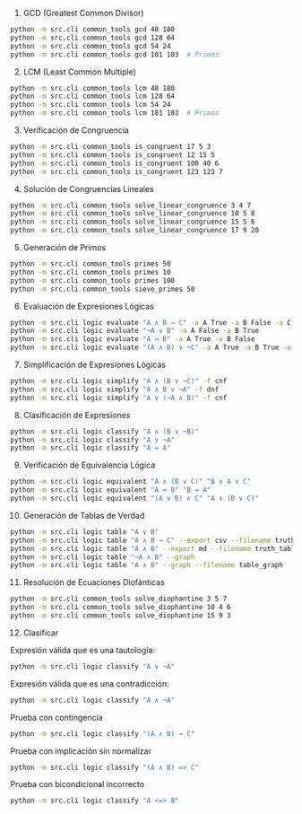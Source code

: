 1. GCD (Greatest Common Divisor)

```bash
python -m src.cli common_tools gcd 48 180
python -m src.cli common_tools gcd 128 64
python -m src.cli common_tools gcd 54 24
python -m src.cli common_tools gcd 101 103  # Primos
```

2. LCM (Least Common Multiple)

```bash
python -m src.cli common_tools lcm 48 180
python -m src.cli common_tools lcm 128 64
python -m src.cli common_tools lcm 54 24
python -m src.cli common_tools lcm 101 103  # Primos
```

3. Verificación de Congruencia

```bash
python -m src.cli common_tools is_congruent 17 5 3
python -m src.cli common_tools is_congruent 12 15 5
python -m src.cli common_tools is_congruent 100 40 6
python -m src.cli common_tools is_congruent 123 123 7
```

4. Solución de Congruencias Lineales

```bash
python -m src.cli common_tools solve_linear_congruence 3 4 7
python -m src.cli common_tools solve_linear_congruence 10 5 8
python -m src.cli common_tools solve_linear_congruence 15 5 6
python -m src.cli common_tools solve_linear_congruence 17 9 20
```

5. Generación de Primos

```bash
python -m src.cli common_tools primes 50
python -m src.cli common_tools primes 10
python -m src.cli common_tools primes 100
python -m src.cli common_tools sieve_primes 50
```

6. Evaluación de Expresiones Lógicas

```bash
python -m src.cli logic evaluate "A ∧ B → C" -a A True -a B False -a C True
python -m src.cli logic evaluate "¬A ∨ B" -a A False -a B True
python -m src.cli logic evaluate "A ↔ B" -a A True -a B False
python -m src.cli logic evaluate "(A ∧ B) ∨ ¬C" -a A True -a B True -a C False
```

7. Simplificación de Expresiones Lógicas

```bash
python -m src.cli logic simplify "A ∧ (B ∨ ¬C)" -f cnf
python -m src.cli logic simplify "A ∧ B ∨ ¬A" -f dnf
python -m src.cli logic simplify "A ∨ (¬A ∧ B)" -f cnf
```

8. Clasificación de Expresiones

```bash
python -m src.cli logic classify "A ∧ (B ∨ ¬B)"
python -m src.cli logic classify "A ∨ ¬A"
python -m src.cli logic classify "A ↔ A"
```

9. Verificación de Equivalencia Lógica

```bash
python -m src.cli logic equivalent "A ∧ (B ∨ C)" "B ∧ A ∨ C"
python -m src.cli logic equivalent "A ↔ B" "B ↔ A"
python -m src.cli logic equivalent "(A ∨ B) ∧ C" "A ∧ (B ∨ C)"
```

10. Generación de Tablas de Verdad

```bash
python -m src.cli logic table "A ∨ B"
python -m src.cli logic table "A ∧ B → C" --export csv --filename truth_table_test
python -m src.cli logic table "A ∧ B" --export md --filename truth_table_test_md
python -m src.cli logic table "¬A ∧ B" --graph
python -m src.cli logic table "A ∧ B" --graph --filename table_graph

```

11. Resolución de Ecuaciones Diofánticas

```bash
python -m src.cli common_tools solve_diophantine 3 5 7
python -m src.cli common_tools solve_diophantine 10 4 6
python -m src.cli common_tools solve_diophantine 15 9 3
```
12. Clasificar 

Expresión válida que es una tautología:
```bash
python -m src.cli logic classify "A ∨ ¬A"
```

Expresión válida que es una contradicción:
```bash
python -m src.cli logic classify "A ∧ ¬A"
```

Prueba con contingencia
```bash
python -m src.cli logic classify "(A ∧ B) → C"
```

Prueba con implicación sin normalizar
```bash
python -m src.cli logic classify "(A ∧ B) => C"
```

Prueba con bicondicional incorrecto
```bash
python -m src.cli logic classify "A <=> B"
```

